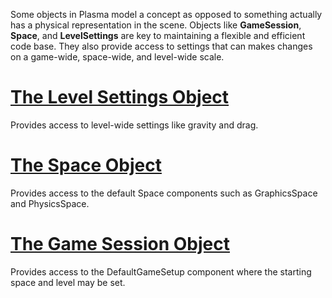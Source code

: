 


Some objects in Plasma model a concept as opposed to something actually has a physical representation in the scene. Objects like **GameSession**, **Space**, and **LevelSettings** are key to maintaining a flexible and efficient code base. They also provide access to settings that can makes changes on a game-wide, space-wide, and level-wide scale.

 # [The Level Settings Object](https://github.com/PlasmaEngine/PlasmaDocs/blob/master/plasma_editor_documentation/plasmamanual/architecture/objects/levelsettings.markdown)

Provides access to level-wide settings like gravity and drag.

 # [The Space Object](https://github.com/PlasmaEngine/PlasmaDocs/blob/master/plasma_editor_documentation/plasmamanual/architecture/objects/spaces.markdown)

Provides access to the default Space components such as GraphicsSpace and PhysicsSpace.

 # [The Game Session Object](https://github.com/PlasmaEngine/PlasmaDocs/blob/master/plasma_editor_documentation/plasmamanual/architecture/objects/gamesession.markdown)

Provides access to the DefaultGameSetup component where the starting space and level may be set.

 

 